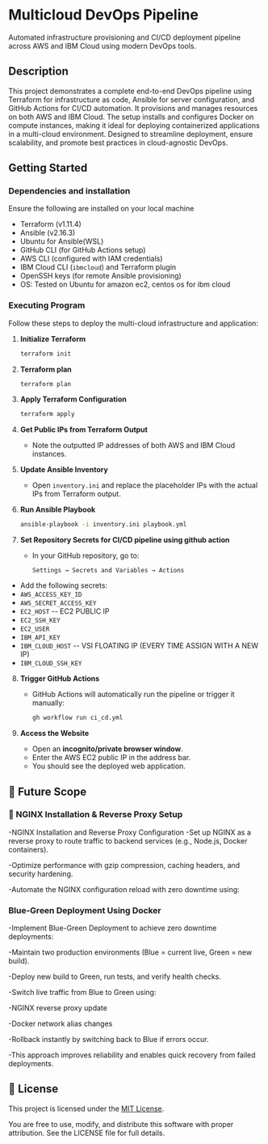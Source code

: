 # Multicloud DevOps Pipeline

Automated infrastructure provisioning and CI/CD deployment pipeline across AWS and IBM Cloud using modern DevOps tools.

## Description

This project demonstrates a complete end-to-end DevOps pipeline using Terraform for infrastructure as code, Ansible for server configuration, and GitHub Actions for CI/CD automation. It provisions and manages resources on both AWS and IBM Cloud. The setup installs and configures  Docker on compute instances, making it ideal for deploying containerized applications in a multi-cloud environment. Designed to streamline deployment, ensure scalability, and promote best practices in cloud-agnostic DevOps.

## Getting Started

### Dependencies and installation

Ensure the following are installed on your local machine

* Terraform (v1.11.4)
* Ansible (v2.16.3)
* Ubuntu for Ansible(WSL)
* GitHub CLI (for GitHub Actions setup)
* AWS CLI (configured with IAM credentials)
* IBM Cloud CLI (`ibmcloud`) and Terraform plugin
* OpenSSH keys  (for remote Ansible provisioning)
* OS: Tested on Ubuntu for amazon ec2, centos os for ibm cloud

### Executing Program

Follow these steps to deploy the multi-cloud infrastructure and application:


1. **Initialize Terraform**
   ```bash
   terraform init
   ```
2. **Terraform plan**
   ```bash
   terraform plan
   ```

3. **Apply Terraform Configuration**
   ```bash
   terraform apply
   ```


4. **Get Public IPs from Terraform Output**
   - Note the outputted IP addresses of both AWS and IBM Cloud instances.

5. **Update Ansible Inventory**
   - Open `inventory.ini` and replace the placeholder IPs with the actual IPs from Terraform output.

6. **Run Ansible Playbook**
   ```bash
   ansible-playbook -i inventory.ini playbook.yml
   ```


7. **Set Repository Secrets for CI/CD pipeline using github action**
   - In your GitHub repository, go to:
     ```
     Settings → Secrets and Variables → Actions
     ```
  - Add the following secrets:
  - `AWS_ACCESS_KEY_ID`
  - `AWS_SECRET_ACCESS_KEY`
  - `EC2_HOST` -- EC2 PUBLIC IP
  - `EC2_SSH_KEY`
  - `EC2_USER`
  - `IBM_API_KEY`
  - `IBM_CLOUD_HOST` -- VSI FLOATING IP (EVERY TIME  ASSIGN WITH A NEW IP)
  - `IBM_CLOUD_SSH_KEY`


8. **Trigger GitHub Actions**
   - GitHub Actions will automatically run the pipeline or trigger it manually:
     ```bash
     gh workflow run ci_cd.yml
     ```

9. **Access the Website**
   - Open an **incognito/private browser window**.
   - Enter the AWS EC2 public IP in the address bar.
   - You should see the deployed web application.







## 🚀 Future Scope

### 🔧 NGINX Installation & Reverse Proxy Setup

 -NGINX Installation and Reverse Proxy Configuration
 -Set up NGINX as a reverse proxy to route traffic to backend services (e.g., Node.js, Docker containers).

 -Optimize performance with gzip compression, caching headers, and security hardening.

 -Automate the NGINX configuration reload with zero downtime using:




###  Blue-Green Deployment Using Docker
   -Implement Blue-Green Deployment to achieve zero downtime deployments:

   -Maintain two production environments (Blue = current live, Green = new build).

   -Deploy new build to Green, run tests, and verify health checks.

   -Switch live traffic from Blue to Green using:

   -NGINX reverse proxy update

   -Docker network alias changes

   -Rollback instantly by switching back to Blue if errors occur.

   -This approach improves reliability and enables quick recovery from failed deployments.




## 📄 License

This project is licensed under the [MIT License](LICENSE).

You are free to use, modify, and distribute this software with proper attribution. See the LICENSE file for full details.

